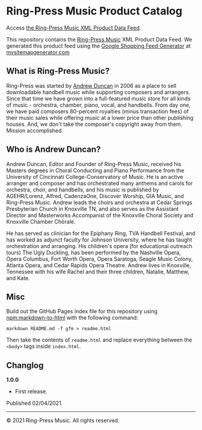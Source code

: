 # Ring-Press Music Product Catalog

Access [the Ring-Press Music XML Product Data Feed](feed.xml).

This repository contains the [Ring-Press Music](https://www.ring-press.com) XML Product Data Feed. We generated this product feed using the [Google Shopping Feed Generator](https://www.mysitemapgenerator.com/googlefeeds/index.html) at [mysitemapgenerator.com](https://www.mysitemapgenerator.com)

## What is Ring-Press Music?

Ring-Press was started by [Andrew Duncan](https://www.ring-press.com/about) in 2006 as a place to sell downloadable handbell music while supporting composers and arrangers. Since that time we have grown into a full-featured music store for all kinds of music - orchestra, chamber, piano, vocal, and handbells. From day one, we have paid composers 80-percent royalties (minus transaction fees) of their music sales while offering music at a lower price than other publishing houses. And, we don't take the composer's copyright away from them. Mission accomplished.

## Who is Andrew Duncan?

Andrew Duncan, Editor and Founder of Ring-Press Music, received his Masters degrees in Choral Conducting and Piano Performance from the University of Cincinnati College-Conservatory of Music. He is an active arranger and composer and has orchestrated many anthems and carols for orchestra, choir, and handbells, and his music is published by AGEHR/Lorenz, Alfred, CadenzaOne, Discover Worship, GIA Music, and Ring-Press Music. Andrew leads the choirs and orchestra at Cedar Springs Presbyterian Church in Knoxville TN, and also serves as the Assistant Director and Masterworks Accompanist of the Knoxville Choral Society and Knoxville Chamber Chorale.

He has served as clinician for the Epiphany Ring, TVA Handbell Festival, and has worked as adjunct faculty for Johnson University, where he has taught orchestration and arranging. His children's opera (for educational outreach tours) The Ugly Duckling, has been performed by the Nashville Opera, Opera Columbus, Fort Worth Opera, Opera Saratoga, Seagle Music Colony, Atlanta Opera, and Cedar Rapids Opera Theatre. Andrew lives in Knoxville, Tennessee with his wife Rachel and their three children, Natalie, Matthew, and Kate.

## Misc

Build out the GitHub Pages index file for this repository using [npm:markdown-to-html](https://www.npmjs.com/package/markdown-to-html) with the following command:

`markdown README.md -f gfm > readme.html`

Then take the contents of `readme.html` and replace everything between the `<body>` tags inside `index.html`.

## Changlog

__1.0.0__

* First release.

Published 02/04/2021.

---
&copy; 2021 Ring-Press Music. All rights reserved.
